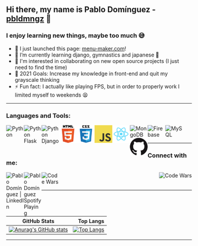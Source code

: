 ## Hi there, my name is Pablo Domínguez - [pbldmngz][linkedin] 👋

### I enjoy learning new things, maybe too much 😅

- 👹 I just launched this page: [menu-maker.com][menumaker]!
- 🌱 I’m currently learning django, gymnastics and japanese 🤣
- 👯 I'm interested in collaborating on new open source projects (I just need to find the time)
- 🥅 2021 Goals: Increase my knowledge in front-end and quit my grayscale thinking
- ⚡ Fun fact: I actually like playing FPS, but in order to properly work I limited myself to weekends 😫

---

### Languages and Tools:

<img align="left" alt="Python" width="48px" src="https://upload.wikimedia.org/wikipedia/commons/thumb/c/c3/Python-logo-notext.svg/2048px-Python-logo-notext.svg.png" />
<img align="left" alt="Python Flask" width="48px" src="https://cdn.jsdelivr.net/npm/simple-icons@3.13.0/icons/flask.svg" />
<img align="left" alt="Python Django" width="48px" src="https://user-images.githubusercontent.com/32307513/127231165-bb2bf4d0-64b9-4bb3-b9ef-ee71f85d7c31.png" />
<img align="left" alt="HTML5" width="48px" src="https://raw.githubusercontent.com/github/explore/80688e429a7d4ef2fca1e82350fe8e3517d3494d/topics/html/html.png" />
<img align="left" alt="CSS3" width="48px" src="https://raw.githubusercontent.com/github/explore/80688e429a7d4ef2fca1e82350fe8e3517d3494d/topics/css/css.png" />
<img align="left" alt="JavaScript" width="48px" src="https://raw.githubusercontent.com/github/explore/80688e429a7d4ef2fca1e82350fe8e3517d3494d/topics/javascript/javascript.png" />
<img align="left" alt="React" width="48px" src="https://raw.githubusercontent.com/github/explore/80688e429a7d4ef2fca1e82350fe8e3517d3494d/topics/react/react.png" />
<img align="left" alt="MongoDB" width="48px" src="https://user-images.githubusercontent.com/32307513/127231024-119b00a0-7ea9-47bb-a2ac-7249e6fdbe97.png" />
<img align="left" alt="Firebase" width="48px" src="https://user-images.githubusercontent.com/32307513/127230877-99cc7083-a492-419e-8c43-2aa516ddffe6.png" />
<img align="left" alt="MySQL" width="48px" src="https://www.freepnglogos.com/uploads/logo-mysql-png/logo-mysql-mysql-logo-png-images-are-download-crazypng-21.png" />
<img align="left" alt="GitHub" width="48px" src="https://raw.githubusercontent.com/github/explore/78df643247d429f6cc873026c0622819ad797942/topics/github/github.png" />

<br />
<br />

---

### Connect with me:

[<img align="left" alt="Pablo Domínguez | LinkedIn" width="48px" src="https://cdn.jsdelivr.net/npm/simple-icons@v3/icons/linkedin.svg" />][linkedin]
[<img align="left" width="48px" src="https://cdn.jsdelivr.net/npm/simple-icons@3.13.0/icons/spotify.svg" alt="Pablo Domínguez Spotify Playing" />](https://open.spotify.com/user/qeuuf5fe87ujjvlfwi60di9fs)
[<img align="left" width="48px" src="https://user-images.githubusercontent.com/32307513/127232518-a3a326c5-3e5c-486e-a192-a27d8c351332.png" alt="Code Wars" />](https://www.codewars.com/users/pbldmngz)
[<img align="right" src="https://www.codewars.com/users/pbldmngz/badges/large" alt="Code Wars" />](https://www.codewars.com/users/pbldmngz)

<br />
<br />

---

| GitHub Stats | Top Langs |
| ----------- | ---: |
| [![Anurag's GitHub stats](https://github-readme-stats.vercel.app/api?username=pbldmngz&count_private=true&show_icons=true&hide=contribs,issues)](https://github.com/pbldmngz) | [![Top Langs](https://github-readme-stats.vercel.app/api/top-langs/?username=pbldmngz&count_private=true&langs_count=3&layout=compact)](https://github.com/anuraghazra/github-readme-stats) |

---

[Anurag's GitHub stats link, if you are reading this, go check it!]: https://github.com/anuraghazra/github-readme-stats
[menumaker]: https://menu-maker.com
[linkedin]: https://www.linkedin.com/in/dominguezmedina
